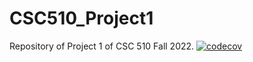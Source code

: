 # CSC510_Project1
Repository of Project 1 of CSC 510 Fall 2022.
[![codecov](https://codecov.io/gh/wangz35/CSC510_Project1/branch/main/graph/badge.svg?token=NT6CI9DGSQ)](https://codecov.io/gh/wangz35/CSC510_Project1)
